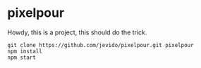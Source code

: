 # pixelpour

Howdy, this is a project, this should do the trick.

```shell
git clone https://github.com/jevido/pixelpour.git pixelpour
npm install
npm start
```
